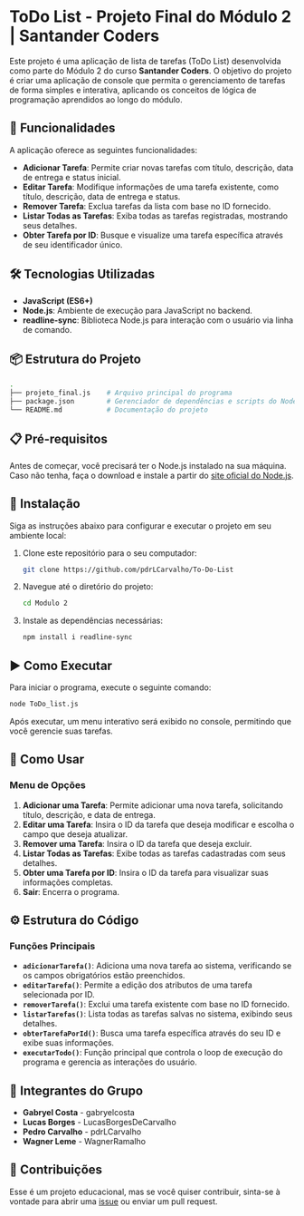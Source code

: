 # ToDo List - Projeto Final do Módulo 2 | Santander Coders

Este projeto é uma aplicação de lista de tarefas (ToDo List) desenvolvida como parte do Módulo 2 do curso **Santander Coders**. O objetivo do projeto é criar uma aplicação de console que permita o gerenciamento de tarefas de forma simples e interativa, aplicando os conceitos de lógica de programação aprendidos ao longo do módulo.

## 🚀 Funcionalidades

A aplicação oferece as seguintes funcionalidades:

- **Adicionar Tarefa**: Permite criar novas tarefas com título, descrição, data de entrega e status inicial.
- **Editar Tarefa**: Modifique informações de uma tarefa existente, como título, descrição, data de entrega e status.
- **Remover Tarefa**: Exclua tarefas da lista com base no ID fornecido.
- **Listar Todas as Tarefas**: Exiba todas as tarefas registradas, mostrando seus detalhes.
- **Obter Tarefa por ID**: Busque e visualize uma tarefa específica através de seu identificador único.

## 🛠️ Tecnologias Utilizadas

- **JavaScript (ES6+)**
- **Node.js**: Ambiente de execução para JavaScript no backend.
- **readline-sync**: Biblioteca Node.js para interação com o usuário via linha de comando.

## 📦 Estrutura do Projeto

```bash
.
├── projeto_final.js    # Arquivo principal do programa
├── package.json        # Gerenciador de dependências e scripts do Node.js
└── README.md           # Documentação do projeto
```
## 📋 Pré-requisitos

Antes de começar, você precisará ter o Node.js instalado na sua máquina. Caso não tenha, faça o download e instale a partir do [site oficial do Node.js](https://nodejs.org/).

## 🔧 Instalação

Siga as instruções abaixo para configurar e executar o projeto em seu ambiente local:

1. Clone este repositório para o seu computador:

   ```bash
   git clone https://github.com/pdrLCarvalho/To-Do-List
   ```

2. Navegue até o diretório do projeto:

   ```bash
   cd Modulo 2
   ```

3. Instale as dependências necessárias:

   ```bash
   npm install i readline-sync
   ```

## ▶️ Como Executar

Para iniciar o programa, execute o seguinte comando:

```bash
node ToDo_list.js
```

Após executar, um menu interativo será exibido no console, permitindo que você gerencie suas tarefas.

## 📝 Como Usar

### Menu de Opções

1. **Adicionar uma Tarefa**: Permite adicionar uma nova tarefa, solicitando título, descrição, e data de entrega.
2. **Editar uma Tarefa**: Insira o ID da tarefa que deseja modificar e escolha o campo que deseja atualizar.
3. **Remover uma Tarefa**: Insira o ID da tarefa que deseja excluir.
4. **Listar Todas as Tarefas**: Exibe todas as tarefas cadastradas com seus detalhes.
5. **Obter uma Tarefa por ID**: Insira o ID da tarefa para visualizar suas informações completas.
6. **Sair**: Encerra o programa.

## ⚙️ Estrutura do Código

### Funções Principais

- **`adicionarTarefa()`**: Adiciona uma nova tarefa ao sistema, verificando se os campos obrigatórios estão preenchidos.
- **`editarTarefa()`**: Permite a edição dos atributos de uma tarefa selecionada por ID.
- **`removerTarefa()`**: Exclui uma tarefa existente com base no ID fornecido.
- **`listarTarefas()`**: Lista todas as tarefas salvas no sistema, exibindo seus detalhes.
- **`obterTarefaPorId()`**: Busca uma tarefa específica através do seu ID e exibe suas informações.
- **`executarTodo()`**: Função principal que controla o loop de execução do programa e gerencia as interações do usuário.

## 👥 Integrantes do Grupo

- **Gabryel Costa** - gabryelcosta
- **Lucas Borges** - LucasBorgesDeCarvalho
- **Pedro Carvalho** - pdrLCarvalho
- **Wagner Leme** - WagnerRamalho

## 🏡 Contribuições

Esse é um projeto educacional, mas se você quiser contribuir, sinta-se à vontade para abrir uma [issue](https://github.com/zarkio42/Santander-Coders-Front-End/issues) ou enviar um pull request.